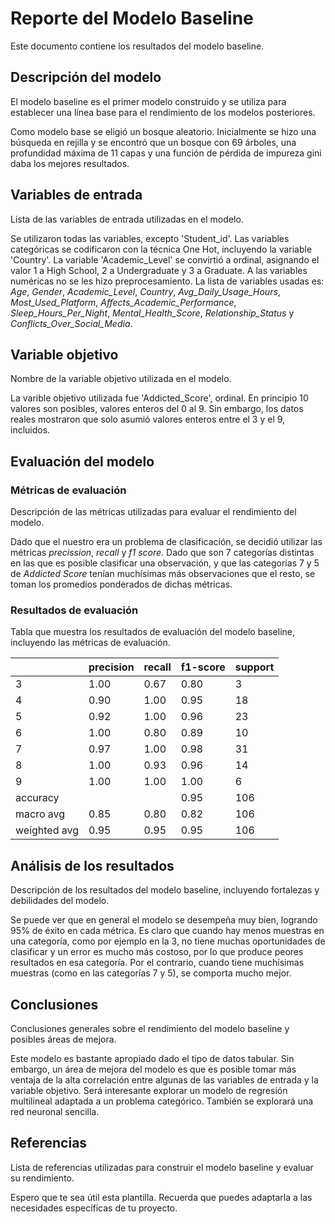 # Reporte del Modelo Baseline

Este documento contiene los resultados del modelo baseline.

## Descripción del modelo

El modelo baseline es el primer modelo construido y se utiliza para establecer una línea base para el rendimiento de los modelos posteriores.

Como modelo base se eligió un bosque aleatorio. Inicialmente se hizo una búsqueda en rejilla y se encontró que un bosque con 69 árboles, una profundidad máxima de 11 capas y una función de pérdida de impureza gini daba los mejores resultados.

## Variables de entrada

Lista de las variables de entrada utilizadas en el modelo.

Se utilizaron todas las variables, excepto 'Student_id'. Las variables categóricas se codificaron con la técnica One Hot, incluyendo la variable 'Country'. La variable 'Academic_Level' se convirtió a ordinal, asignando el valor 1 a High School, 2 a Undergraduate y 3 a Graduate. A las variables numéricas no se les hizo preprocesamiento. La lista de variables usadas es:
_Age_, _Gender_, _Academic_Level_, _Country_, _Avg_Daily_Usage_Hours_, _Most_Used_Platform_, _Affects_Academic_Performance_, _Sleep_Hours_Per_Night_, _Mental_Health_Score_, _Relationship_Status_ y _Conflicts_Over_Social_Media_.

## Variable objetivo

Nombre de la variable objetivo utilizada en el modelo.

La varible objetivo utilizada fue 'Addicted_Score', ordinal. En principio 10 valores son posibles, valores enteros del 0 al 9. Sin embargo, los datos reales mostraron que solo asumió valores enteros entre el 3 y el 9, incluidos.

## Evaluación del modelo

### Métricas de evaluación

Descripción de las métricas utilizadas para evaluar el rendimiento del modelo.

Dado que el nuestro era un problema de clasificación, se decidió utilizar las métricas _precission_, _recall_ y _f1 score_. Dado que son 7 categorías distintas en las que es posible clasificar una observación, y que las categorías 7 y 5 de _Addicted Score_ tenían muchísimas más observaciones que el resto, se toman los promedios ponderados de dichas métricas.

### Resultados de evaluación

Tabla que muestra los resultados de evaluación del modelo baseline, incluyendo las métricas de evaluación.

|           | precision|   recall| f1-score|  support|
|-----------|----------|---------|---------|---------|
|          3|      1.00|     0.67|     0.80|        3|
|          4|      0.90|     1.00|     0.95|       18|
|          5|      0.92|     1.00|     0.96|       23|
|          6|      1.00|     0.80|     0.89|       10|
|          7|      0.97|     1.00|     0.98|       31|
|          8|      1.00|     0.93|     0.96|       14|
|          9|      1.00|     1.00|     1.00|        6|
|   accuracy|          |         |     0.95|      106|
|  macro avg|      0.85|     0.80|     0.82|      106|
|weighted avg|     0.95|     0.95|     0.95|      106|

## Análisis de los resultados

Descripción de los resultados del modelo baseline, incluyendo fortalezas y debilidades del modelo.

Se puede ver que en general el modelo se desempeña muy bien, logrando 95% de éxito en cada métrica. Es claro que cuando hay menos muestras en una categoría, como por ejemplo en la 3, no tiene muchas oportunidades de clasificar y un error es mucho más costoso, por lo que produce peores resultados en esa categoría. Por el contrario, cuando tiene muchísimas muestras (como en las categorías 7 y 5), se comporta mucho mejor.

## Conclusiones

Conclusiones generales sobre el rendimiento del modelo baseline y posibles áreas de mejora.

Este modelo es bastante apropiado dado el tipo de datos tabular. Sin embargo, un área de mejora del modelo es que es posible tomar más ventaja de la alta correlación entre algunas de las variables de entrada y la variable objetivo. Será interesante explorar un modelo de regresión multilineal adaptada a un problema categórico. También se explorará una red neuronal sencilla.

## Referencias

Lista de referencias utilizadas para construir el modelo baseline y evaluar su rendimiento.

Espero que te sea útil esta plantilla. Recuerda que puedes adaptarla a las necesidades específicas de tu proyecto.
